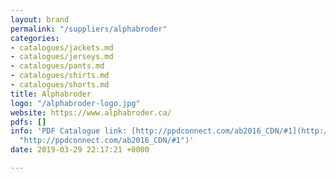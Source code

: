 ```yaml
---
layout: brand
permalink: "/suppliers/alphabroder"
categories:
- catalogues/jackets.md
- catalogues/jerseys.md
- catalogues/pants.md
- catalogues/shirts.md
- catalogues/shorts.md
title: Alphabroder
logo: "/alphabroder-logo.jpg"
website: https://www.alphabroder.ca/
pdfs: []
info: 'PDF Catalogue link: [http://ppdconnect.com/ab2016_CDN/#1](http://ppdconnect.com/ab2016_CDN/#1
  "http://ppdconnect.com/ab2016_CDN/#1")'
date: 2019-03-29 22:17:21 +0000

---
```

